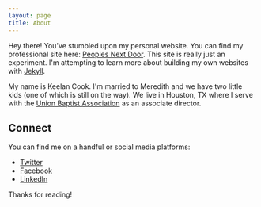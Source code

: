 ```yaml
---
layout: page
title: About
---
```





Hey there! You've stumbled upon my personal website. You can find my professional site here: [Peoples Next Door](https://keelancook.com). This site is really just an experiment. I'm attempting to learn more about building my own websites with [Jekyll](https://jekyllrb.com). 

My name is Keelan Cook. I'm married to Meredith and we have two little kids (one of which is still on the way). We live in Houston, TX where I serve with the [Union Baptist Association](https://ubahouston.org) as an associate director.

## Connect
You can find me on a handful or social media platforms:
* [Twitter](https://twitter.com/keelancook)
* [Facebook](https://facebook.com/keelancook)
* [LinkedIn](https://linkedin.com/in/keelancook)


Thanks for reading!
<!--stackedit_data:
eyJoaXN0b3J5IjpbMTAxNjYwNTczMF19
-->